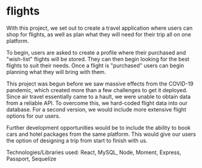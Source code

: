 # flights

With this project, we set out to create a travel application where users can shop for flights, as well as plan what they will need for their trip all on one platform. 

To begin, users are asked to create a profile where their purchased and "wish-list" flights will be stored. They can then begin looking for the best flights to suit their needs. Once a flight is "purchased" users can begin planning what they will bring with them. 

This project was begun before we saw massive effects from the COVID-19 pandemic, which created more than a few challenges to get it deployed. Since air travel essentially came to a hault, we were unable to obtain data from a reliable API. To overcome this, we hard-coded flight data into our database. For a second version, we would include more extensive flight options for our users. 

Further development opportunities would be to include the ability to book cars and hotel packages from the same platform. This would give our users the option of designing a trip from start to finish with us. 

Technologies/Libraries used: React, MySQL, Node, Moment, Express, Passport, Sequelize
